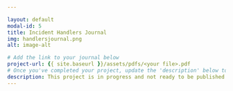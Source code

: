 ```yaml
---

layout: default
modal-id: 5
title: Incident Handlers Journal
img: handlersjournal.png
alt: image-alt

# Add the link to your journal below
project-url: {{ site.baseurl }}/assets/pdfs/<your file>.pdf
# Once you've completed your project, update the 'description' below to this one: Provided clear and concise written documentation of cybersecurity events, including detailed event descriptions, tools used, and lessons learned throughout the process.
description: This project is in progress and not ready to be published just yet. Please contact me if you'd like a sneak peek. Otherwise, stay tuned!
---
```




